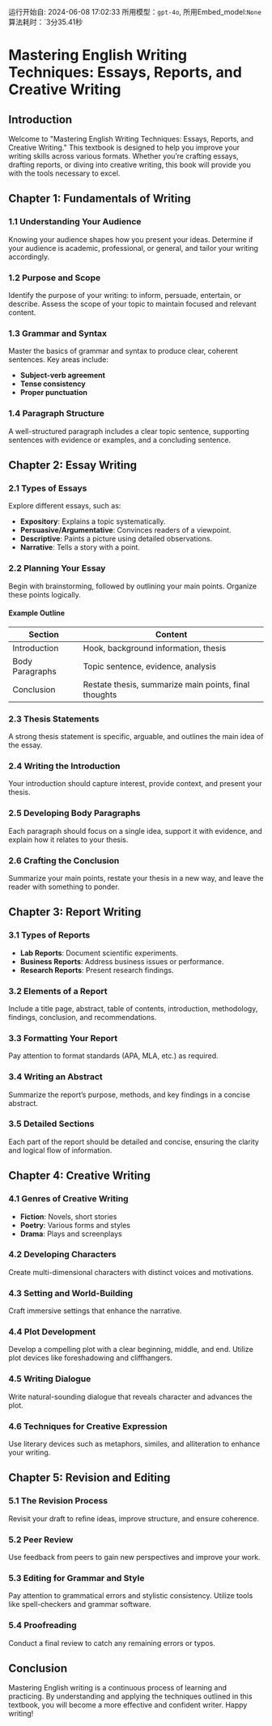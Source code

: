 运行开始自: 2024-06-08 17:02:33
所用模型：`gpt-4o`, 所用Embed_model:`None`
算法耗时：`3分35.41秒
# Mastering English Writing Techniques: Essays, Reports, and Creative Writing

## Introduction

Welcome to "Mastering English Writing Techniques: Essays, Reports, and Creative Writing." This textbook is designed to help you improve your writing skills across various formats. Whether you’re crafting essays, drafting reports, or diving into creative writing, this book will provide you with the tools necessary to excel.

## Chapter 1: Fundamentals of Writing

### 1.1 Understanding Your Audience
Knowing your audience shapes how you present your ideas. Determine if your audience is academic, professional, or general, and tailor your writing accordingly.

### 1.2 Purpose and Scope
Identify the purpose of your writing: to inform, persuade, entertain, or describe. Assess the scope of your topic to maintain focused and relevant content.

### 1.3 Grammar and Syntax
Master the basics of grammar and syntax to produce clear, coherent sentences. Key areas include:
- **Subject-verb agreement**
- **Tense consistency**
- **Proper punctuation**

### 1.4 Paragraph Structure
A well-structured paragraph includes a clear topic sentence, supporting sentences with evidence or examples, and a concluding sentence.

## Chapter 2: Essay Writing

### 2.1 Types of Essays
Explore different essays, such as:
- **Expository**: Explains a topic systematically.
- **Persuasive/Argumentative**: Convinces readers of a viewpoint.
- **Descriptive**: Paints a picture using detailed observations.
- **Narrative**: Tells a story with a point.

### 2.2 Planning Your Essay
Begin with brainstorming, followed by outlining your main points. Organize these points logically.

#### Example Outline
| Section         | Content                                   |
| --------------- | ----------------------------------------- |
| Introduction    | Hook, background information, thesis      |
| Body Paragraphs | Topic sentence, evidence, analysis        |
| Conclusion      | Restate thesis, summarize main points, final thoughts |

### 2.3 Thesis Statements
A strong thesis statement is specific, arguable, and outlines the main idea of the essay.

### 2.4 Writing the Introduction
Your introduction should capture interest, provide context, and present your thesis.

### 2.5 Developing Body Paragraphs
Each paragraph should focus on a single idea, support it with evidence, and explain how it relates to your thesis.

### 2.6 Crafting the Conclusion
Summarize your main points, restate your thesis in a new way, and leave the reader with something to ponder.

## Chapter 3: Report Writing

### 3.1 Types of Reports
- **Lab Reports**: Document scientific experiments.
- **Business Reports**: Address business issues or performance.
- **Research Reports**: Present research findings.

### 3.2 Elements of a Report
Include a title page, abstract, table of contents, introduction, methodology, findings, conclusion, and recommendations.

### 3.3 Formatting Your Report
Pay attention to format standards (APA, MLA, etc.) as required.

### 3.4 Writing an Abstract
Summarize the report’s purpose, methods, and key findings in a concise abstract.

### 3.5 Detailed Sections
Each part of the report should be detailed and concise, ensuring the clarity and logical flow of information.

## Chapter 4: Creative Writing

### 4.1 Genres of Creative Writing
- **Fiction**: Novels, short stories
- **Poetry**: Various forms and styles
- **Drama**: Plays and screenplays

### 4.2 Developing Characters
Create multi-dimensional characters with distinct voices and motivations.

### 4.3 Setting and World-Building
Craft immersive settings that enhance the narrative.

### 4.4 Plot Development
Develop a compelling plot with a clear beginning, middle, and end. Utilize plot devices like foreshadowing and cliffhangers.

### 4.5 Writing Dialogue
Write natural-sounding dialogue that reveals character and advances the plot.

### 4.6 Techniques for Creative Expression
Use literary devices such as metaphors, similes, and alliteration to enhance your writing.

## Chapter 5: Revision and Editing

### 5.1 The Revision Process
Revisit your draft to refine ideas, improve structure, and ensure coherence.

### 5.2 Peer Review
Use feedback from peers to gain new perspectives and improve your work.

### 5.3 Editing for Grammar and Style
Pay attention to grammatical errors and stylistic consistency. Utilize tools like spell-checkers and grammar software.

### 5.4 Proofreading
Conduct a final review to catch any remaining errors or typos.

## Conclusion

Mastering English writing is a continuous process of learning and practicing. By understanding and applying the techniques outlined in this textbook, you will become a more effective and confident writer. Happy writing!
